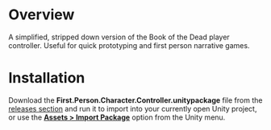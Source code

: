 # Overview
A simplified, stripped down version of the Book of the Dead player controller. Useful for quick prototyping and first person narrative games.

# Installation
Download the **First.Person.Character.Controller.unitypackage** file from the [releases section](https://github.com/dantogno/fps-controller/releases) and run it to import into your currently open Unity project, or use the [**Assets > Import Package**](https://docs.unity3d.com/Manual/AssetPackages.html) option from the Unity menu.
